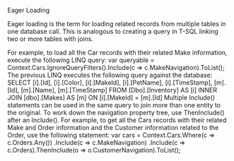 Eager Loading

Eager loading is the term for loading related records from multiple tables in one database call. This is
analogous to creating a query in T-SQL linking two or more tables with joins.

For example, to load all the Car records with their related Make information, execute the following LINQ
query:
var queryable = Context.Cars.IgnoreQueryFilters().Include(c => c.MakeNavigation).ToList();
The previous LINQ executes the following query against the database:
SELECT [i].[Id], [i].[Color], [i].[MakeId], [i].[PetName], [i].[TimeStamp],
[m].[Id], [m].[Name], [m].[TimeStamp]
FROM [Dbo].[Inventory] AS [i]
INNER JOIN [dbo].[Makes] AS [m] ON [i].[MakeId] = [m].[Id]
Multiple Include() statements can be used in the same query to join more than one entity to the
original. To work down the navigation property tree, use ThenInclude() after an Include(). For example, to
get all the Cars records with their related Make and Order information and the Customer information related
to the Order, use the following statement:
var cars = Context.Cars.Where(c => c.Orders.Any())
.Include(c => c.MakeNavigation)
.Include(c => c.Orders).ThenInclude(o => o.CustomerNavigation).ToList();


